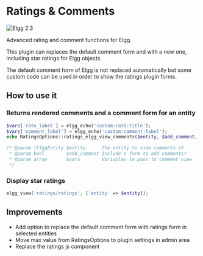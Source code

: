 Ratings & Comments
==================

![Elgg 2.3](https://img.shields.io/badge/Elgg-2.3-orange.svg?style=flat-square)

Advanced rating and comment functions for Elgg.

This plugin can replaces the default comment form and with a new one, including star ratings for Elgg objects. 

The default comment form of Elgg is not replaced automatically but some custom code can be used in order to show the ratings plugin forms.


## How to use it

### Returns rendered comments and a comment form for an entity

```php
$vars['rate_label'] = elgg_echo('custom:rate:title');
$vars['comment_label'] = elgg_echo('custom:comment:label');
echo RatingsOptions::ratings_elgg_view_comments($entity, $add_comment, $vars);

/* @param \ElggEntity $entity      The entity to view comments of
 * @param bool        $add_comment Include a form to add comments?
 * @param array       $vars        Variables to pass to comment view
 */
```

### Display star ratings

```php
elgg_view('ratings/ratings', ['entity' => $entity]);
```



## Improvements
- Add option to replace the default comment form with ratings form in selected entities
- Move max value from RatingsOptions to plugin settings in admin area
- Replace the ratings js component

